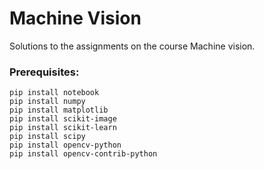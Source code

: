 # Machine Vision
Solutions to the assignments on the course Machine vision.

### Prerequisites:
```
pip install notebook
pip install numpy
pip install matplotlib
pip install scikit-image
pip install scikit-learn
pip install scipy
pip install opencv-python
pip install opencv-contrib-python
```
